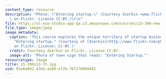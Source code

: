 ```yaml
---
content_type: resource
description: "Photo: \"Entering startup.\" (Courtesy dierkin <www.flickr.com/photos/dierken/948171048/>\
  \ on Flickr. License CC-BY.)\r\n"
file: https://ol-ocw-studio-app-qa.s3.amazonaws.com/courses/15-390-new-enterprises-spring-2013/01e6e60243daaa98ef2b7bf270068482_15-390s13-th.jpg
file_type: image/jpeg
image_metadata:
  caption: 'This course explores the unique territory of startup businesses. Photo:
    "Entering startup." (Courtesy of [dierkin](http://www.flickr.com/photos/dierken/948171048/)
    on Flickr. License: CC-BY.)'
  credit: Courtesy dierkin on Flickr. License CC-BY.
  image-alt: 'Photo of town sign that reads: "Entering Startup."'
resourcetype: Image
title: 15-390s13-th.jpg
uid: 01e6e602-43da-aa98-ef2b-7bf270068482
---
```

